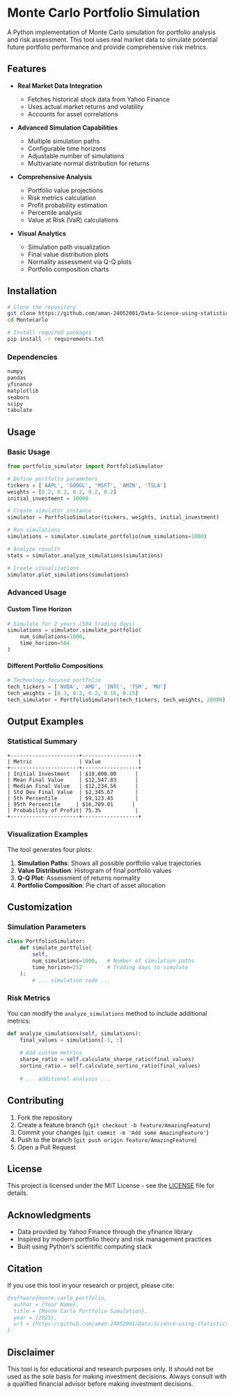 # Monte Carlo Portfolio Simulation

A Python implementation of Monte Carlo simulation for portfolio analysis and risk assessment. This tool uses real market data to simulate potential future portfolio performance and provide comprehensive risk metrics.

## Features

- **Real Market Data Integration**
  - Fetches historical stock data from Yahoo Finance
  - Uses actual market returns and volatility
  - Accounts for asset correlations

- **Advanced Simulation Capabilities**
  - Multiple simulation paths
  - Configurable time horizons
  - Adjustable number of simulations
  - Multivariate normal distribution for returns

- **Comprehensive Analysis**
  - Portfolio value projections
  - Risk metrics calculation
  - Profit probability estimation
  - Percentile analysis
  - Value at Risk (VaR) calculations

- **Visual Analytics**
  - Simulation path visualization
  - Final value distribution plots
  - Normality assessment via Q-Q plots
  - Portfolio composition charts

## Installation

```bash
# Clone the repository
git clone https://github.com/aman-24052001/Data-Science-using-statistics/Montecarlo.git
cd Montecarlo

# Install required packages
pip install -r requirements.txt
```

### Dependencies

```txt
numpy
pandas
yfinance
matplotlib
seaborn
scipy
tabulate
```

## Usage

### Basic Usage

```python
from portfolio_simulator import PortfolioSimulator

# Define portfolio parameters
tickers = ['AAPL', 'GOOGL', 'MSFT', 'AMZN', 'TSLA']
weights = [0.2, 0.2, 0.2, 0.2, 0.2]
initial_investment = 10000

# Create simulator instance
simulator = PortfolioSimulator(tickers, weights, initial_investment)

# Run simulations
simulations = simulator.simulate_portfolio(num_simulations=1000)

# Analyze results
stats = simulator.analyze_simulations(simulations)

# Create visualizations
simulator.plot_simulations(simulations)
```

### Advanced Usage

#### Custom Time Horizon
```python
# Simulate for 2 years (504 trading days)
simulations = simulator.simulate_portfolio(
    num_simulations=1000, 
    time_horizon=504
)
```

#### Different Portfolio Compositions
```python
# Technology-focused portfolio
tech_tickers = ['NVDA', 'AMD', 'INTC', 'TSM', 'MU']
tech_weights = [0.3, 0.2, 0.2, 0.15, 0.15]
tech_simulator = PortfolioSimulator(tech_tickers, tech_weights, 20000)
```

## Output Examples

### Statistical Summary
```
+----------------------+------------------+
| Metric               | Value            |
+----------------------+------------------+
| Initial Investment   | $10,000.00      |
| Mean Final Value     | $12,547.83      |
| Median Final Value   | $12,234.56      |
| Std Dev Final Value  | $2,345.67       |
| 5th Percentile       | $9,123.45       |
| 95th Percentile     | $16,789.01      |
| Probability of Profit| 75.3%           |
+----------------------+------------------+
```

### Visualization Examples

The tool generates four plots:
1. **Simulation Paths**: Shows all possible portfolio value trajectories
2. **Value Distribution**: Histogram of final portfolio values
3. **Q-Q Plot**: Assessment of returns normality
4. **Portfolio Composition**: Pie chart of asset allocation

## Customization

### Simulation Parameters

```python
class PortfolioSimulator:
    def simulate_portfolio(
        self, 
        num_simulations=1000,   # Number of simulation paths
        time_horizon=252        # Trading days to simulate
    ):
        # ... simulation code ...
```

### Risk Metrics

You can modify the `analyze_simulations` method to include additional metrics:

```python
def analyze_simulations(self, simulations):
    final_values = simulations[-1, :]
    
    # Add custom metrics
    sharpe_ratio = self.calculate_sharpe_ratio(final_values)
    sortino_ratio = self.calculate_sortino_ratio(final_values)
    
    # ... additional analysis ...
```

## Contributing

1. Fork the repository
2. Create a feature branch (`git checkout -b feature/AmazingFeature`)
3. Commit your changes (`git commit -m 'Add some AmazingFeature'`)
4. Push to the branch (`git push origin feature/AmazingFeature`)
5. Open a Pull Request

## License

This project is licensed under the MIT License - see the [LICENSE](LICENSE) file for details.

## Acknowledgments

- Data provided by Yahoo Finance through the yfinance library
- Inspired by modern portfolio theory and risk management practices
- Built using Python's scientific computing stack

## Citation

If you use this tool in your research or project, please cite:

```bibtex
@software{monte_carlo_portfolio,
  author = {Your Name},
  title = {Monte Carlo Portfolio Simulation},
  year = {2025},
  url = {https://github.com/aman-24052001/Data-Science-using-statistics/Montecarlo}
}
```

## Disclaimer

This tool is for educational and research purposes only. It should not be used as the sole basis for making investment decisions. Always consult with a qualified financial advisor before making investment decisions.
